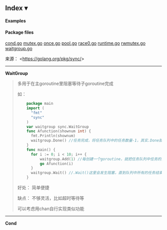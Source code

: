 ## Index ▾


#### Examples


#### Package files

[cond.go](https://golang.org/src/sync/cond.go) [mutex.go](https://golang.org/src/sync/mutex.go) [once.go](https://golang.org/src/sync/once.go) [pool.go](https://golang.org/src/sync/pool.go) [race0.go](https://golang.org/src/sync/race0.go) [runtime.go](https://golang.org/src/sync/runtime.go) [rwmutex.go](https://golang.org/src/sync/rwmutex.go) [waitgroup.go](https://golang.org/src/sync/waitgroup.go)

来源： <<https://golang.org/pkg/sync/>>

 

------

**WaitGroup**

> 多用于在主goroutine里阻塞等待子goroutine完成
>
> 如：
>
> ```Go
>     package main
>     import (
>     	"fmt"
>     	"sync"
>     )
>     var waitgroup sync.WaitGroup
>     func Afunction(shownum int) {
>     	fmt.Println(shownum)
>     	waitgroup.Done() //任务完成，将任务队列中的任务数量-1，其实.Done就是.Add(-1)
>     }
>     func main() {
>     	for i := 0; i < 10; i++ {
>     		waitgroup.Add(1) //每创建一个goroutine，就把任务队列中任务的数量+1
>     		go Afunction(i)
>     	}
>     	waitgroup.Wait() //.Wait()这里会发生阻塞，直到队列中所有的任务结束就会解除阻塞
>     }
> ```
>
> 好处： 简单便捷
>
> 缺点： 不够灵活，比如超时等待等
>
> 可以考虑用chan自行实现类似功能

------

**Cond**